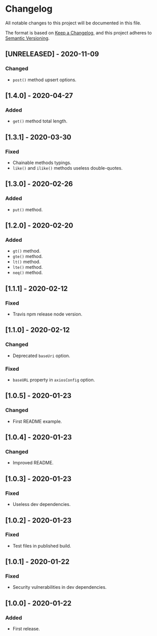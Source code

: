 # Changelog

All notable changes to this project will be documented in this file.

The format is based on [Keep a Changelog](https://keepachangelog.com/en/1.0.0/), and this project
adheres to [Semantic Versioning](https://semver.org/spec/v2.0.0.html).

## [UNRELEASED] - 2020-11-09

### Changed

- `post()` method upsert options.

## [1.4.0] - 2020-04-27

### Added

- `get()` method total length.

## [1.3.1] - 2020-03-30

### Fixed

- Chainable methods typings.
- `like()` and `ilike()` methods useless double-quotes.

## [1.3.0] - 2020-02-26

### Added

- `put()` method.

## [1.2.0] - 2020-02-20

### Added

- `gt()` method.
- `gte()` method.
- `lt()` method.
- `lte()` method.
- `neq()` method.

## [1.1.1] - 2020-02-12

### Fixed

- Travis npm release node version.

## [1.1.0] - 2020-02-12

### Changed

- Deprecated `baseUri` option.

### Fixed

- `baseURL` property in `axiosConfig` option.

## [1.0.5] - 2020-01-23

### Changed

- First README example.

## [1.0.4] - 2020-01-23

### Changed

- Improved README.

## [1.0.3] - 2020-01-23

### Fixed

- Useless dev dependencies.

## [1.0.2] - 2020-01-23

### Fixed

- Test files in published build.

## [1.0.1] - 2020-01-22

### Fixed

- Security vulnerabilities in dev dependencies.

## [1.0.0] - 2020-01-22

### Added

- First release.
